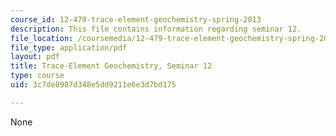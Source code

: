 ```yaml
---
course_id: 12-479-trace-element-geochemistry-spring-2013
description: This file contains information regarding seminar 12.
file_location: /coursemedia/12-479-trace-element-geochemistry-spring-2013/3c7de8987d348e5dd9211e6e3d7bd175_MIT12_479S13_Seminar12.pdf
file_type: application/pdf
layout: pdf
title: Trace-Element Geochemistry, Seminar 12
type: course
uid: 3c7de8987d348e5dd9211e6e3d7bd175

---
```

None